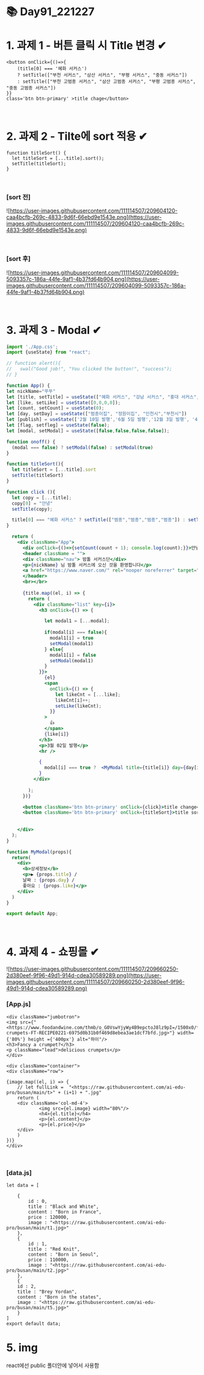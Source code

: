 # 📚 **Day91_221227**

# 1. 과제 1 - 버튼 클릭 시 Title 변경 ✔

```
<button onClick={()=>{
    (title[0] === '혜화 서커스')
    ? setTitle(["부천 서커스", "삼산 서커스", "부평 서커스", "중동 서커스"])
    : setTitle(["부천 고범종 서커스", "삼산 고범종 서커스", "부평 고범종 서커스", "중동 고범종 서커스"])
}}
class='btn btn-primary' >title chage</button>

```

<br>

# 2. 과제 2 - Tilte에 sort 적용 ✔

```
function titleSort() {
  let titleSort = [...title].sort();
  setTitle(titleSort);
}

```

<br>

### [sort 전]

![https://user-images.githubusercontent.com/111114507/209604120-caa4bcfb-269c-4833-9d6f-66ebd9e1543e.png](https://user-images.githubusercontent.com/111114507/209604120-caa4bcfb-269c-4833-9d6f-66ebd9e1543e.png)

<br>

### [sort 후]

![https://user-images.githubusercontent.com/111114507/209604099-5093357c-186a-44fe-9af1-4b37fd64b904.png](https://user-images.githubusercontent.com/111114507/209604099-5093357c-186a-44fe-9af1-4b37fd64b904.png)

<br>

# 3. 과제 3 - Modal ✔

```jsx
import './App.css';
import {useState} from "react";

// function alert(){
//   swal("Good job!", "You clicked the button!", "success");
// }

function App() {
let nickName="뚜뚜"
let [title, setTitle] = useState(["혜화 서커스", "강남 서커스", "홍대 서커스", "종로 서커스"]);
let [like, setLike] = useState([0,0,0,0]);
let [count, setCount] = useState(0);
let [day, setDay] = useState(["범종이집", "정원이집", "인천시","부천시"])
let [publish] = useState(['2월 10일 발행','6월 5일 발행','12월 3일 발행', '4월 19일 발행'])
let [flag, setfleg] = useState(false);
let [modal, setModal] = useState([false,false,false,false]);

function onoff() {
  (modal === false) ? setModal(false) : setModal(true)
}

function titleSort(){
  let titleSort = [...title].sort
  setTitle(titleSort)
}

function click (){
  let copy = [...title];
  copy[0] = "안녕"
  setTitle(copy);

  title[0] === "혜화 서커스" ? setTitle(["범종","범종","범종","범종"]) : setTitle(["워니","워니","워니","워니"])
}

  return (
    <div className="App">
      <div onClick={()=>{setCount(count + 1); console.log(count);}}>안녕</div>
      <header className = "">
      <div className="nav"> 밤톨 서커스단</div>
      <p>{nickName} 님 밤톨 서커스에 오신 것을 환영합니다</p>
      <a href="https://www.naver.com/" rel="nooper noreferrer" target="blank">UFC KISS</a>
      </header>
      <br></br>
      
      {title.map((el, i) => {
        return (
          <div className="list" key={i}>
            <h3 onClick={() => {

              let modal1 = [...modal];
              
              if(modal[i] === false){
                modal1[i] = true
                setModal(modal1)
              } else{
                modal1[i] = false
                setModal(modal1)
              }
            }}>
              {el}
              <span
                onClick={() => {
                  let likeCnt = [...like];
                  likeCnt[i]++;
                  setLike(likeCnt);
                }}
              >
                👍
              </span>
              {like[i]}
            </h3>
            <p>3월 02일 발행</p>
            <hr />

            {
              modal[i] === true ?  <MyModal title={title[i]} day={day[i]} like={like[i]}/> : null
            }
          </div>
          
        );
      })}

      <button className='btn btn-primary' onClick={click}>title change</button>
      <button className='btn btn-primary' onClick={titleSort}>title sort</button>
     
     
    </div>
  );
}

function MyModal(props){
  return(
    <div>
      <b>상세정보</b>
      <p>▶ {props.title} / 
      날짜 : {props.day} / 
      좋아요 : {props.like}</p>
    </div>
  )
}

export default App;
```

<br>

# 4. 과제 4 - 쇼핑몰 ✔

![https://user-images.githubusercontent.com/111114507/209660250-2d380eef-9f96-49d1-914d-cdea30589289.png](https://user-images.githubusercontent.com/111114507/209660250-2d380eef-9f96-49d1-914d-cdea30589289.png)

### [App.js]

```
<div className="jumbotron">
<img src={"<https://www.foodandwine.com/thmb/o_G0VswYjyWy4B9epctoJ8lz9pI=/1500x0/filters:no_upscale():max_bytes(150000):strip_icc()/buttermilk-crumpets-FT-RECIPE0221-6975d0b31b0f469d8ebea3ae1dcf7bfd.jpg>"} width={'80%'} height ={'400px'} alt="하이"/>
<h3>Fancy a crumpet?</h3>
<p className="lead">delicious crumpets</p>
</div>

<div className="container">
<div className="row">

{image.map((el, i) => {
    // let fullLink =  "<https://raw.githubusercontent.com/ai-edu-pro/busan/main/t>" + (i+1) + ".jpg"
    return (
    <div className='col-md-4'>
            <img src={el.image} width="80%"/>
            <h4>{el.title}</h4>
            <p>{el.content}</p>
            <p>{el.price}</p>
    </div>
    )
})}
</div>

```

<br>

### [data.js]

```
let data = [

	{
	    id : 0,
	    title : "Black and White",
  	    content : "Born in France",
	    price : 120000,
		image : "<https://raw.githubusercontent.com/ai-edu-pro/busan/main/t1.jpg>"
	},
	{
	    id : 1,
	    title : "Red Knit",
  	    content : "Born in Seoul",
	    price : 110000,
		image : "<https://raw.githubusercontent.com/ai-edu-pro/busan/main/t2.jpg>"
	},
	{
	id : 2,
	title : "Brey Yordan",
	content : "Born in the states",
	image : "<https://raw.githubusercontent.com/ai-edu-pro/busan/main/t5.jpg>"
	}
]
export default data;

```

# 5. img

react에선 public 폴더안에 넣어서 사용함